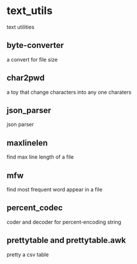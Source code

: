 # text_utils
text utilities

## byte-converter 
a convert for file size

## char2pwd
a toy that change characters into any one charaters

## json\_parser
json parser

## maxlinelen
find max line length of a file

## mfw
find most frequent word appear in a file

## percent\_codec
coder and decoder for percent-encoding string

## prettytable and prettytable.awk
pretty a csv table

